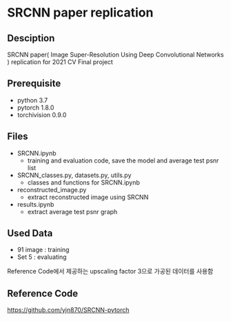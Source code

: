 # SRCNN paper replication

## Desciption
SRCNN paper( Image Super-Resolution Using Deep Convolutional Networks 
) replication for 2021 CV Final project

## Prerequisite
* python 3.7
* pytorch 1.8.0
* torchivision 0.9.0

## Files
* SRCNN.ipynb
    * training and evaluation code, save the model and average test psnr list
* SRCNN_classes.py, datasets.py, utils.py
    * classes and functions for SRCNN.ipynb
* reconstructed_image.py
    * extract reconstructed image using SRCNN 
* results.ipynb
    * extract average test psnr graph

## Used Data
* 91 image : training
* Set 5 : evaluating

Reference Code에서 제공하는 upscaling factor 3으로 가공된 데이터를 사용함

## Reference Code
https://github.com/yjn870/SRCNN-pytorch